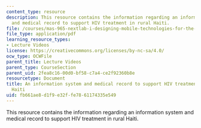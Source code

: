```yaml
---
content_type: resource
description: This resource contains the information regarding an information system
  and medical record to support HIV treatment in rural Haiti.
file: /courses/mas-965-nextlab-i-designing-mobile-technologies-for-the-next-billion-users-fall-2008/fb661ae8d1f9e32ffe7861174335e549_MITMAS_965F08_Lec14_cf.pdf
file_type: application/pdf
learning_resource_types:
- Lecture Videos
license: https://creativecommons.org/licenses/by-nc-sa/4.0/
ocw_type: OCWFile
parent_title: Lecture Videos
parent_type: CourseSection
parent_uid: 2fea8c16-00d0-bf58-c7a4-ce2f92360b8e
resourcetype: Document
title: An information system and medical record to support HIV treatment in rural
  Haiti
uid: fb661ae8-d1f9-e32f-fe78-61174335e549
---
```

This resource contains the information regarding an information system and medical record to support HIV treatment in rural Haiti.